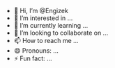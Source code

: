 - 👋 Hi, I’m @Engizek
- 👀 I’m interested in ...
- 🌱 I’m currently learning ...
- 💞️ I’m looking to collaborate on ...
- 📫 How to reach me ...
- 😄 Pronouns: ...
- ⚡ Fun fact: ...

<!---
Engizek/Engizek is a ✨ special ✨ repository because its `README.md` (this file) appears on your GitHub profile.
You can click the Preview link to take a look at your changes.
--->
